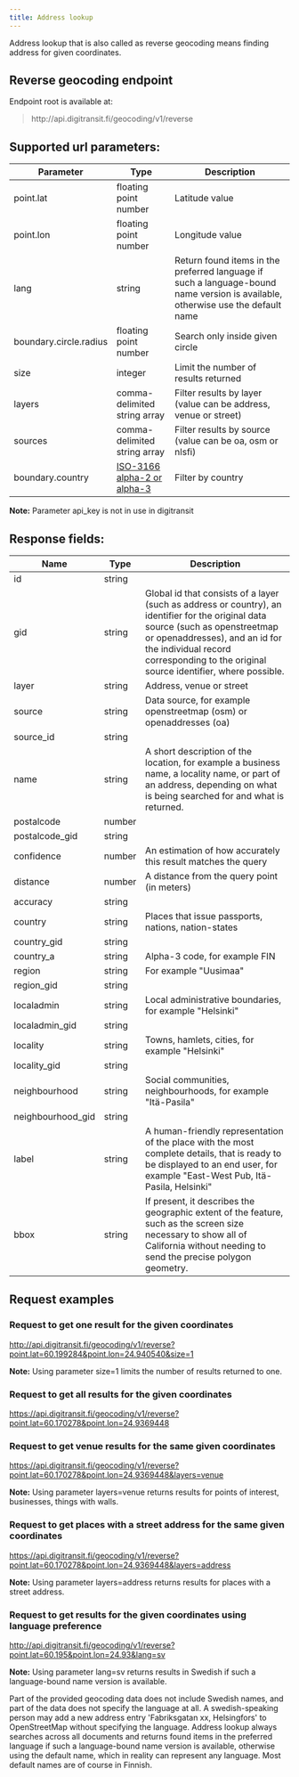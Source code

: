 ```yaml
---
title: Address lookup
---
```


Address lookup that is also called as reverse geocoding means finding address for given coordinates.

## Reverse geocoding endpoint

Endpoint root is available at:
> http://<i></i>api.digitransit.fi/geocoding/v1/reverse

## Supported url parameters:

| Parameter       | Type           | Description                                              |
|-----------------|----------------|----------------------------------------------------------|
| point.lat              | floating point number         | Latitude value
| point.lon              | floating point number         | Longitude value
| lang                   | string                        | Return found items in the preferred language if such a language-bound name version is available, otherwise use the default name
| boundary.circle.radius | floating point number         | Search only inside given circle
| size                   | integer                       | Limit the number of results returned
| layers                 | comma-delimited string array  | Filter results by layer (value can be address, venue or street)
| sources                | comma-delimited string array  | Filter results by source (value can be oa, osm or nlsfi)
| boundary.country       | <a href="https://en.wikipedia.org/wiki/ISO_3166-1" target="\_blank">ISO-3166 alpha-2 or alpha-3</a> | Filter by country

**Note:** Parameter api_key is not in use in digitransit

## Response fields:

| Name              | Type    | Description                                              |
|-------------------|---------|----------------------------------------------------------|
| id                | string  | 
| gid               | string  | Global id that consists of a layer (such as address or country), an identifier for the original data source (such as openstreetmap or openaddresses), and an id for the individual record corresponding to the original source identifier, where possible. 
| layer             | string  | Address, venue or street
| source            | string  | Data source, for example  openstreetmap (osm) or openaddresses (oa)
| source_id         | string  | 
| name              | string  | A short description of the location, for example a business name, a locality name, or part of an address, depending on what is being searched for and what is returned.
| postalcode        | number  | 
| postalcode_gid    | string  |
| confidence        | number  | An estimation of how accurately this result matches the query
| distance          | number  | A distance from the query point (in meters) 
| accuracy          | string  |
| country           | string  | Places that issue passports, nations, nation-states
| country_gid       | string  |
| country_a         | string  | Alpha-3 code, for example FIN
| region            | string  | For example "Uusimaa"
| region_gid        | string  | 
| localadmin        | string  | Local administrative boundaries, for example "Helsinki"
| localadmin_gid    | string  |
| locality          | string  | Towns, hamlets, cities, for example "Helsinki"
| locality_gid      | string  |
| neighbourhood     | string  | Social communities, neighbourhoods, for example "Itä-Pasila"
| neighbourhood_gid | string  |
| label             | string  | A human-friendly representation of the place with the most complete details, that is ready to be displayed to an end user, for example "East-West Pub, Itä-Pasila, Helsinki"
| bbox              | string  | If present, it describes the geographic extent of the feature, such as the screen size necessary to show all of California without needing to send the precise polygon geometry. 

## Request examples

### Request to get one result for the given coordinates

http://api.digitransit.fi/geocoding/v1/reverse?point.lat=60.199284&point.lon=24.940540&size=1

**Note:** Using parameter size=1 limits the number of results returned to one.

### Request to get all results for the given coordinates

https://api.digitransit.fi/geocoding/v1/reverse?point.lat=60.170278&point.lon=24.9369448

### Request to get venue results for the same given coordinates

https://api.digitransit.fi/geocoding/v1/reverse?point.lat=60.170278&point.lon=24.9369448&layers=venue

**Note:** Using parameter layers=venue returns results for points of interest, businesses, things with walls.

### Request to get places with a street address for the same given coordinates

https://api.digitransit.fi/geocoding/v1/reverse?point.lat=60.170278&point.lon=24.9369448&layers=address

**Note:** Using parameter layers=address returns results for places with a street address.

### Request to get results for the given coordinates using language preference 

http://api.digitransit.fi/geocoding/v1/reverse?point.lat=60.195&point.lon=24.93&lang=sv

**Note:** Using parameter lang=sv returns results in Swedish if such a language-bound name version is available.

Part of the provided geocoding data does not include Swedish names, and part of the data
does not specify the language at all. A swedish-speaking person may add a new address entry
'Fabriksgatan xx, Helsingfors' to OpenStreetMap without specifying the language.
Address lookup always searches across all documents and returns found items in the preferred
language if such a language-bound name version is available, otherwise using the default name,
which in reality can represent any language. Most default names are of course in Finnish.
